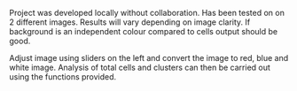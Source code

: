 Project was developed locally without collaboration. Has been tested on on 2 different images. Results will vary depending on image clarity. If background is an independent colour compared to cells output should be good.

Adjust image using sliders on the left and convert the image to red, blue and white image. Analysis of total cells and clusters can then be carried out using the functions provided.
